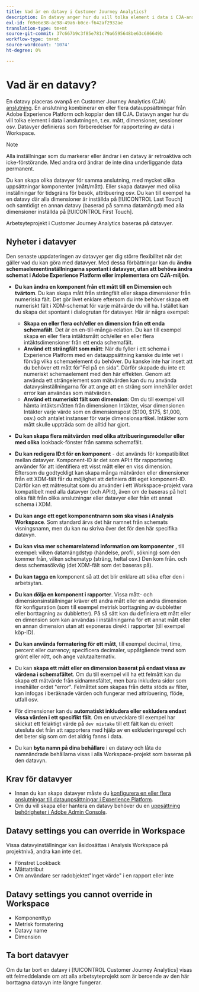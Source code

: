 ```yaml
---
title: Vad är en datavy i Customer Journey Analytics?
description: En datavy anger hur du vill tolka element i data i CJA-anslutningen, t.ex. mått, dimensioner, sessioner osv.
exl-id: f69e6e38-ac98-49a6-b0ce-f642af2932ae
translation-type: tm+mt
source-git-commit: 37c667b9c3f85e781c79a6595648be63c686649b
workflow-type: tm+mt
source-wordcount: '1074'
ht-degree: 0%

---
```


# Vad är en datavy?

En datavy placeras ovanpå en Customer Journey Analytics (CJA) [anslutning](/help/connections/create-connection.md). En anslutning kombinerar en eller flera datauppsättningar från Adobe Experience Platform och kopplar den till CJA. Datavyn anger hur du vill tolka element i data i anslutningen, t.ex. mått, dimensioner, sessioner osv. Datavyer definieras som förberedelser för rapportering av data i Workspace.

>[!NOTE]
>
>Alla inställningar som du markerar eller ändrar i en datavy är retroaktiva och icke-förstörande. Med andra ord ändrar de inte dina underliggande data permanent.

Du kan skapa olika datavyer för samma anslutning, med mycket olika uppsättningar komponenter (mått/mått). Eller skapa datavyer med olika inställningar för tidsgräns för besök, attribuering osv. Du kan till exempel ha en datavy där alla dimensioner är inställda på [!UICONTROL Last Touch] och samtidigt en annan datavy (baserad på samma datamängd) med alla dimensioner inställda på [!UICONTROL First Touch].

Arbetsyteprojekt i Customer Journey Analytics baseras på datavyer.

## Nyheter i datavyer

Den senaste uppdateringen av datavyer ger dig större flexibilitet när det gäller vad du kan göra med datavyer. Med dessa förbättringar kan du **ändra schemaelementinställningarna spontant i datavyer, utan att behöva ändra schemat i Adobe Experience Platform eller implementera om CJA-miljön**.

* **Du kan ändra en komponent från ett mått till en Dimension och tvärtom**. Du kan skapa mått från strängfält eller skapa dimensioner från numeriska fält. Det gör livet enklare eftersom du inte behöver skapa ett numeriskt fält i XDM-schemat för varje mätvärde du vill ha. I stället kan du skapa det spontant i dialogrutan för datavyer. Här är några exempel:
   * **Skapa en eller flera och/eller en dimension från ett enda schemafält**. Det är en en-till-många-relation. Du kan till exempel skapa en eller flera intäktsmått och/eller en eller flera intäktsdimensioner från ett enda schemafält.
   * **Använd ett strängfält som mått**: När du fyller i ett schema i Experience Platform med en datauppsättning kanske du inte vet i förväg vilka schemaelement du behöver. Du kanske inte har insett att du behöver ett mått för&quot;Fel på en sida&quot;. Därför skapade du inte ett numeriskt schemaelement med den här effekten. Genom att använda ett strängelement som mätvärden kan du nu använda datavysinställningarna för att ange att en sträng som innehåller ordet error kan användas som mätvärden.
   * **Använd ett numeriskt fält som dimension**: Om du till exempel vill hämta intäktsmåtten från dimensionen Intäkter, visar dimensionen Intäkter varje värde som en dimensionspost ($100, $175, $1,000, osv.) och antalet instanser för varje dimensionsartikel. Intäkter som mått skulle uppträda som de alltid har gjort.

* **Du kan skapa flera mätvärden med olika attribueringsmodeller eller med olika** lookback-fönster från samma schemafält.

* **Du kan redigera ID:t för en komponent**  - det används för kompatibilitet mellan datavyer. Komponent-ID är det som API:t för rapportering använder för att identifiera ett visst mått eller en viss dimension. Eftersom du godtyckligt kan skapa många mätvärden eller dimensioner från ett XDM-fält får du möjlighet att definiera ditt eget komponent-ID. Därför kan ett mätresultat som du använder i ett Workspace-projekt vara kompatibelt med alla datavyer (och API:t), även om de baseras på helt olika fält från olika anslutningar eller datavyer eller från ett annat schema i XDM.

* **Du kan ange ett eget komponentnamn som ska visas i Analysis Workspace**. Som standard ärvs det här namnet från schemats visningsnamn, men du kan nu skriva över det för den här specifika datavyn.

* **Du kan visa mer schemarelaterad information om komponenter** , till exempel: vilken datamängdstyp (händelse, profil, sökning) som den kommer från, vilken schematyp (sträng, heltal osv.) Den kom från. och dess schemasökväg (det XDM-fält som det baseras på).

* **Du kan tagga en** komponent så att det blir enklare att söka efter den i arbetsytan.

* **Du kan dölja en komponent i rapporter**. Vissa mått- och dimensionsinställningar kräver ett andra mått eller en andra dimension för konfiguration (som till exempel metrisk borttagning av dubbletter eller borttagning av dubbletter). På så sätt kan du definiera ett mått eller en dimension som kan användas i inställningarna för ett annat mått eller en annan dimension utan att exponeras direkt i rapporter (till exempel köp-ID).

* **Du kan använda formatering för ett mått**, till exempel decimal, time, percent eller currency; specificera decimaler, uppåtgående trend som grönt eller rött, och ange valutaalternativ.

* Du kan **skapa ett mått eller en dimension baserat på endast vissa av värdena i schemafältet**. Om du till exempel vill ha ett felmått kan du skapa ett mätvärde från sidnamnsfältet, men bara inkludera sidor som innehåller ordet &quot;error&quot;. Felmåttet som skapas från detta stöds av filter, kan infogas i beräknade värden och fungerar med attribuering, flöde, utfall osv.

* För dimensioner kan du **automatiskt inkludera eller exkludera endast vissa värden i ett specifikt fält**. Om en utvecklare till exempel har skickat ett felaktigt värde på `dev mistake` till ett fält kan du enkelt utesluta det från att rapportera med hjälp av en exkluderingsregel och det beter sig som om det aldrig fanns i data.

* Du kan **byta namn på dina behållare** i en datavy och låta de namnändrade behållarna visas i alla Workspace-projekt som baseras på den datavyn.

## Krav för datavyer

* Innan du kan skapa datavyer måste du [konfigurera en eller flera anslutningar till datauppsättningar i Experience Platform](/help/connections/create-connection.md).
* Om du vill skapa eller hantera en datavy behöver du en [uppsättning behörigheter i Adobe Admin Console](https://experienceleague.adobe.com/docs/analytics-platform/using/cja-overview/cja-overview.html?lang=en#admin-access-permissions).

## Datavy settings you can override in Workspace

Vissa datavyinställningar kan åsidosättas i Analysis Workspace på projektnivå, andra kan inte det.

* Fönstret Lookback
* Måttattribut
* Om användare ser radobjektet&quot;Inget värde&quot; i en rapport eller inte

## Datavy settings you cannot override in Workspace

* Komponenttyp
* Metrisk formatering
* Datavy name
* Dimension

## Ta bort datavyer

Om du tar bort en datavy i [!UICONTROL Customer Journey Analytics] visas ett felmeddelande om att alla arbetsyteprojekt som är beroende av den här borttagna datavyn inte längre fungerar.
